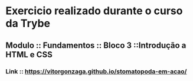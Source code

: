 # Exercicio realizado durante o curso da Trybe
## Modulo :: Fundamentos :: Bloco 3 ::Introdução a HTML e CSS
### Link :: <https://vitorgonzaga.github.io/stomatopoda-em-acao/>
